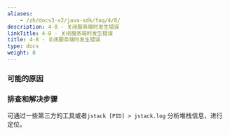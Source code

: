 ```yaml
---
aliases:
    - /zh/docs3-v2/java-sdk/faq/4/8/
description: 4-8 - 关闭服务端时发生错误
linkTitle: 4-8 - 关闭服务端时发生错误
title: 4-8 - 关闭服务端时发生错误
type: docs
weight: 8
---
```



### 可能的原因


### 排查和解决步骤

可通过一些第三方的工具或者`jstack [PID] > jstack.log` 分析堆栈信息，进行定位。